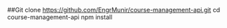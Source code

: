 ##Git clone https://github.com/EngrMunir/course-management-api.git
cd course-management-api
npm install
